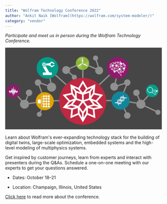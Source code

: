 ```yaml
---
title: "Wolfram Technology Conference 2022"
author: "Ankit Naik [Wolfram](https://wolfram.com/system-modeler/)"
category: "vendor"
---
```

*Participate and meet us in person during the Wolfram Technology Conference.*

![Alt text](Wolfram-conference.png 'Wolfram Technology Conference 2022')

Learn about Wolfram's ever-expanding technology stack for the building of digital twins, large-scale optimization, embedded systems and the high-level modeling of multiphysics systems.

Get inspired by customer journeys, learn from experts and interact with presenters during the Q&As. Schedule a one-on-one meeting with our experts to get your questions answered.


- Dates: October 18&ndash;21

- Location: Champaign, Illinois, United States

[Click here](https://www.wolfram.com/events/technology-conference) to read more about the conference.
